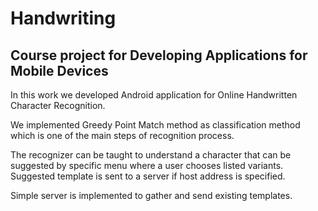 # Handwriting

## Course project for Developing Applications for Mobile Devices

In this work we developed Android application for
Online Handwritten Character Recognition.

We implemented Greedy Point Match method as classification method
which is one of the main steps of recognition process.

The recognizer can be taught to understand a character that can
be suggested by specific menu where a user chooses listed variants.
Suggested template is sent to a server if host address is specified.

Simple server is implemented to gather and send existing templates.

